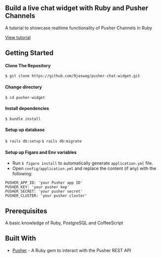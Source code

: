 Build a live chat widget with Ruby and Pusher Channels
------

A tutorial to showcase realtime functionality of Pusher Channels in Ruby

[View tutorial](https://pusher.com/tutorials/live-chat-ruby)


Getting Started
------

#### Clone The Repository
`$ git clone https://github.com/9jaswag/pusher-chat-widget.git`


#### Change directory
`$ cd pusher-widget`

#### Install dependencies
`$ bundle install`

#### Setup up database
`$ rails db:setup`
`$ rails db:migrate`

#### Setup up Figaro and Env variables
- Run `$ figaro install` to automatically generate `application.yml` file.
- Open `config/application.yml` and replace the content (if any) with the following:
```
PUSHER_APP_ID: 'your Pusher app ID'
PUSHER_KEY: 'your pusher kep'
PUSHER_SECRET: 'your pusher secret'
PUSHER_CLUSTER: 'your pusher cluster'
```


Prerequisites
------
A basic knowledge of Ruby, PostgreSQL and CoffeeScript


Built With
------
- [Pusher](https://pusher.com) - A Ruby gem to interact with the Pusher REST API
